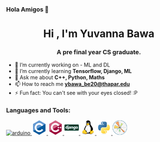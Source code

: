 ### Hola Amigos 👋

<!--
**shubhank-saxena/shubhank-saxena** is a ✨ _special_ ✨ repository because its `README.md` (this file) appears on your GitHub profile.
Here are some ideas to get you started:
-->
<h1 align="center">Hi , I'm Yuvanna Bawa</h1>
<h3 align="center">A pre final year CS graduate.</h3>

- 🔭 I’m currently working on - ML and DL
- 🌱 I’m currently learning **Tensorflow, Django, ML**
- 💬 Ask me about **C++, Python, Maths**
- 📫 How to reach me **ybawa_be20@thapar.edu**
- ⚡ Fun fact: You can't see with your eyes closed! :P

<h3 align="left">Languages and Tools:</h3>
<p align="left"> <a href="https://www.arduino.cc/" target="_blank"> <img src="https://cdn.worldvectorlogo.com/logos/arduino-1.svg" alt="arduino" width="40" height="40"/> </a> <a href="https://www.cprogramming.com/" target="_blank"> <img src="https://raw.githubusercontent.com/devicons/devicon/master/icons/c/c-original.svg" alt="c" width="40" height="40"/> </a> <a href="https://www.w3schools.com/cpp/" target="_blank"> <img src="https://raw.githubusercontent.com/devicons/devicon/master/icons/cplusplus/cplusplus-original.svg" alt="cplusplus" width="40" height="40"/> </a> <a href="https://www.djangoproject.com/" target="_blank"> <img src="https://raw.githubusercontent.com/devicons/devicon/master/icons/django/django-original.svg" alt="django" width="40" height="40"/> </a>  <a href="https://www.linux.org/" target="_blank"> <img src="https://raw.githubusercontent.com/devicons/devicon/master/icons/linux/linux-original.svg" alt="linux" width="40" height="40"/> </a> <a href="https://www.python.org/" target="_blank"> <img src="https://raw.githubusercontent.com/devicons/devicon/master/icons/python/python-original.svg" alt="linux" width="40" height="40"/> </a> <a href="https://matplotlib.org/" target="_blank"> <img src="https://raw.githubusercontent.com/devicons/devicon/master/icons/matplotlib/matplotlib-original.svg" alt="linux" width="40" height="40"/> </a> 
